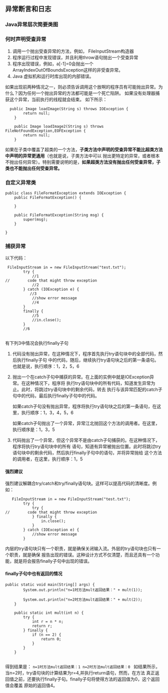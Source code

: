 ## 异常断言和日志

### Java异常层次简要类图
### 何时声明受查异常
1. 调用一个抛出受查异常的方法，例如， FileInputStream构造器
2. 程序运行过程中发现错误，并且利用throw语句抛出一个受查异常
3. 程序出现错误，例如，a[-1]=0会抛出一个ArrayIndexOutOfBoundsException这样的非受查异常。
4. Java 虚拟机和运行时库出现的内部错误。

如果出现前两种情况之一，则必须告诉调用这个放啊的程序员有可能抛出异常。为什么？因为任何一个抛出异常的方法都可能是一个死亡陷阱。
如果没有处理器捕获这个异常，当前执行的线程就会结束。
如下所示：
```
  public Image loadImage(String s) throws IOException {
        return null;
    }
    
    public Image loadImage2(String s) throws FileNotFoundException,EOFException {
        return null;
    }

```
如果在子类中覆盖了超类的一个方法，**子类方法中声明的受查异常不能比超类方法中声明的异常更通用**（也就是说，子类方法中可以
抛出更特定的异常，或者根本不抛出任何异常）。特别需要说明的是，**如果超类方法没有抛出任何受查异常，子类也不能抛出任何受查异常。**
### 自定义异常类
```
public class FileFormatException extends IOException {
    public FileFormatException() {

    }

    public FileFormatException(String msg) {
        super(msg);
    }

}

```
### 捕获异常
以下代码：
```
 FileInputStream in = new FileInputStream("test.txt");
        try {
            //1
//        code that might throw exception
            //2
        } catch (IOException e) {
           //3
            //show error message
            //4
        }
        finally {
            //5
            //in.close();
        }
        //6


```
有下列3中情况会执行finally子句
1. 代码没有抛出异常，在这种情况下，程序首先执行try语句块中的全部代码，然后执行finally子句
 中的代码，随后，继续执行try语句块之后的第一条语句。也就是说，执行顺序：1，2，5，6
2. 抛出一个在catch子句中捕获的异常。在上面的实例中就是IOException异常。在这种情况下，程序将
 执行try语句块中的所有代码，知道发生异常为止。此时，将跳过try语句块中的剩余代码，转去
 执行与该异常匹配的catch子句中的代码，最后执行finally子句中的代码。
 
   如果catch子句没有抛出异常，程序将执行try语句块之后的第一条语句，在这里，执行顺序：1，3，4，5，6

   如果catch子句抛出了一个异常，异常江北抛回这个方法的调用者。在这里，执行顺序是：1，3，5
3. 代码抛出了一个异常，但这个异常不是由catch子句捕获的。在这种情况下，程序将执行try语句块中的所有
语句，知道有异常被抛出位置。此时将跳过try语句块中的剩余代码，然后执行finally子句中的语句，并将异常抛给
这个方法的调用者，在这里，执行顺序：1，5

#### 强烈建议
强烈建议解耦合try/catch和try/finally语句块。这样可以提高代码的清晰度。例如：
```
   FileInputStream in = new FileInputStream("test.txt");
        try {
            try {
//        code that might throw exception
            } finally {
                in.close();
            }
        } catch (IOException e) {
            //show error message
        }

```
内层的try语句块只有一个职责，就是确保关闭输入流。外层的try语句块也只有一个职责，就是确保
报告出现的错误。这种设计方式不仅清楚，而且还具有一个功能，就是将会报告finally子句中出现的错误。
#### finally子句中也有返回的情况
```
public static void main(String[] args) {
        System.out.println("n=1时方法mult返回结果：" + mult(1));

        System.out.println("n=2时方法mult返回结果：" + mult(2));
    }

    public static int mult(int n) {
        try {
            int r = n * n;
            return r;
        } finally {
            if (n == 2) {
                return 0;
            }
        }
    }


```
得到结果是：
`n=1时方法mult返回结果：1
 n=2时方法mult返回结果：0
 `
 如结果所示，当n=2时，try语句块的计算结果为r=4,并执行return语句，然而，在方法
 真正返回值之前，还要执行finally子句。finally子句将使得方法的返回值为0，这个返回值会覆盖
 原始的返回值4。